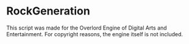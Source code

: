 # RockGeneration

This script was made for the Overlord Engine of Digital Arts and Entertainment.
For copyright reasons, the engine itself is not included.
